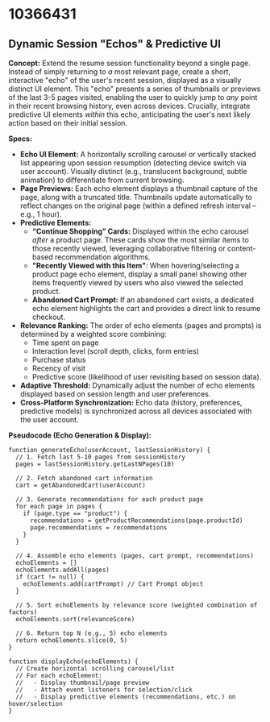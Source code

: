 # 10366431

## Dynamic Session "Echos" & Predictive UI

**Concept:** Extend the resume session functionality beyond a single page. Instead of simply returning to *a* most relevant page, create a short, interactive "echo" of the user's recent session, displayed as a visually distinct UI element. This "echo" presents a series of thumbnails or previews of the last 3-5 pages visited, enabling the user to quickly jump to *any* point in their recent browsing history, even across devices.  Crucially, integrate predictive UI elements *within* this echo, anticipating the user's next likely action based on their initial session.

**Specs:**

*   **Echo UI Element:** A horizontally scrolling carousel or vertically stacked list appearing upon session resumption (detecting device switch via user account). Visually distinct (e.g., translucent background, subtle animation) to differentiate from current browsing.
*   **Page Previews:** Each echo element displays a thumbnail capture of the page, along with a truncated title.  Thumbnails update automatically to reflect changes on the original page (within a defined refresh interval – e.g., 1 hour).
*   **Predictive Elements:**
    *   **“Continue Shopping” Cards:** Displayed within the echo carousel *after* a product page. These cards show the most similar items to those recently viewed, leveraging collaborative filtering or content-based recommendation algorithms.
    *   **"Recently Viewed with this Item"**: When hovering/selecting a product page echo element, display a small panel showing other items frequently viewed by users who also viewed the selected product.
    *   **Abandoned Cart Prompt:** If an abandoned cart exists, a dedicated echo element highlights the cart and provides a direct link to resume checkout.
*   **Relevance Ranking:** The order of echo elements (pages and prompts) is determined by a weighted score combining:
    *   Time spent on page
    *   Interaction level (scroll depth, clicks, form entries)
    *   Purchase status
    *   Recency of visit
    *   Predictive score (likelihood of user revisiting based on session data).
*   **Adaptive Threshold:** Dynamically adjust the number of echo elements displayed based on session length and user preferences.
*   **Cross-Platform Synchronization:** Echo data (history, preferences, predictive models) is synchronized across all devices associated with the user account.

**Pseudocode (Echo Generation & Display):**

```
function generateEcho(userAccount, lastSessionHistory) {
  // 1. Fetch last 5-10 pages from sessionHistory
  pages = lastSessionHistory.getLastNPages(10)

  // 2. Fetch abandoned cart information
  cart = getAbandonedCart(userAccount)

  // 3. Generate recommendations for each product page
  for each page in pages {
    if (page.type == "product") {
      recommendations = getProductRecommendations(page.productId)
      page.recommendations = recommendations
    }
  }

  // 4. Assemble echo elements (pages, cart prompt, recommendations)
  echoElements = []
  echoElements.addAll(pages)
  if (cart != null) {
    echoElements.add(cartPrompt) // Cart Prompt object
  }

  // 5. Sort echoElements by relevance score (weighted combination of factors)
  echoElements.sort(relevanceScore)

  // 6. Return top N (e.g., 5) echo elements
  return echoElements.slice(0, 5)
}

function displayEcho(echoElements) {
  // Create horizontal scrolling carousel/list
  // For each echoElement:
  //   - Display thumbnail/page preview
  //   - Attach event listeners for selection/click
  //   - Display predictive elements (recommendations, etc.) on hover/selection
}
```